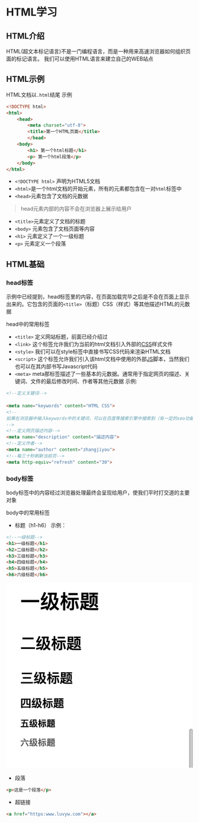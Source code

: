 # **HTML学习**
## HTML介绍
HTML(超文本标记语言)不是一门编程语言，而是一种用来高速浏览器如何组织页面的标记语言。
我们可以使用HTML语言来建立自己的WEB站点
## HTML示例
HTML文档以`.html`结尾
示例
```html
<!DOCTYPE html>
<html>
    <head>
        <meta charset="utf-8">
        <title>第一个HTML页面</title>
        </head>
    <body>
        <h1> 第一个html标题</h1> 
        <p> 第一个html段落</p>
    </body>
</html>
```
- `<!DOCTYPE html>` 声明为HTML5文档
- `<html>`是一个html文档的开始元素，所有的元素都包含在一对`html`标签中
- `<head>`元素包含了文档的元数据
> head元素内部的内容不会在浏览器上展示给用户
- `<title>`元素定义了文档的标题
- `<body>` 元素包含了文档页面等内容
- `<h1>` 元素定义了一个一级标题
- `<p>` 元素定义一个段落
## HTML基础
### head标签
示例中已经提到，head标签里的内容，在页面加载完毕之后是不会在页面上显示出来的。它包含的页面的`<title>`（标题）CSS（样式）等其他描述HTML的元数据

head中的常用标签
- `<title>` 定义网站标题，前面已经介绍过
- `<link>` 这个标签允许我们为当前的html文档引入外部的[CSS](fronted/CSS)样式文件
- `<style>` 我们可以在style标签中直接书写CSS代码来渲染HTML文档
- `<script>` 这个标签允许我们引入该html文档中使用的外部[JS](fronted/Javascript)脚本，当然我们也可以在其内部书写Javascript代码
- `<meta>`&nbsp;meta那标签描述了一些基本的元数据。通常用于指定网页的描述、关键词、文件的最后修改时间、作者等其他元数据
示例:
```html
<!--定义关键词--> 

<meta name="keywords" content="HTML CSS">
<!--
如果在浏览器中输入keywords中的关键词，可以在百度等搜索引擎中搜索到（有一定的seo功能）
-->
<!--定义网页描述内容-->
<meta name="description" content="描述内容">
<!--定义作者-->
<meta name="author" content="zhangjiyou">
<!--每三十秒刷新当前页-->
<meta http-equiv="refresh" content="30">
```
### body标签
body标签中的内容经过浏览器处理最终会呈现给用户，使我们平时打交道的主要对象

body中的常用标签
- 标题（h1-h6）
示例：
```html
<!--一级标题-->
<h1>一级标题</h1>
<h2>二级标题</h2>
<h3>三级标题</h3>
<h4>四级标题</h4>
<h5>五级标题</h5>
<h6>六级标题</h6>
```
![html标题](https://raw.githubusercontent.com/Animezjy/PicGo_img/master/images20210830163947.png)
- 段落
```html
<p>这是一个段落</p>
```
- 超链接
```html 
<a href="https:www.luvyw.com"></a>
```